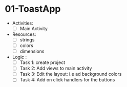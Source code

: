 # 01-ToastApp

 - Activities:
    - [ ] Main Activity

 - Resources:
    - [ ] strings
    - [ ] colors
    - [ ] dimensions

 - Logic :
    - [ ] Task 1: create project
    - [ ] Task 2: Add views to main activity
    - [ ] Task 3: Edit the layout: i.e ad background colors
    - [ ] Task 4: Add on click handlers for the buttons
